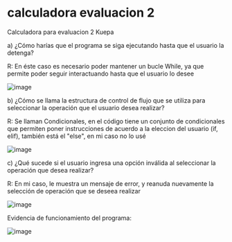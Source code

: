 # calculadora evaluacion 2
Calculadora para evaluacion 2 Kuepa


a) ¿Cómo harías que el programa se siga ejecutando hasta que el usuario la 
detenga?

R: En éste caso es necesario poder mantener un bucle While, ya que permite poder seguir interactuando hasta que el usuario lo desee

![image](https://github.com/eduardovelazquez01/calculadora/assets/157351114/3f159359-2b5f-4ecd-9f63-c6bee38a42b6)


b) ¿Cómo se llama la estructura de control de flujo que se utiliza para 
seleccionar la operación que el usuario desea realizar?

R: Se llaman Condicionales, en el código tiene un conjunto de condicionales 
que permiten poner instrucciones de acuerdo a la eleccion del usuario (if, elif), también está el "else", en mi caso no lo usé

![image](https://github.com/eduardovelazquez01/calculadora/assets/157351114/d8431f67-ae94-4bf1-b18b-790d5b8e39e0)



c) ¿Qué sucede si el usuario ingresa una opción inválida al seleccionar la 
operación que desea realizar?

R: En mi caso, le muestra un mensaje de error, y reanuda nuevamente la selección de operación que se deseea realizar

![image](https://github.com/eduardovelazquez01/calculadora/assets/157351114/538046c6-53a1-4a5c-812d-0c068ff2f0ce)




Evidencia de funcionamiento del programa:

![image](https://github.com/eduardovelazquez01/calculadora/assets/157351114/2d95b41a-09e3-4a5a-8791-ea26660ae978)
